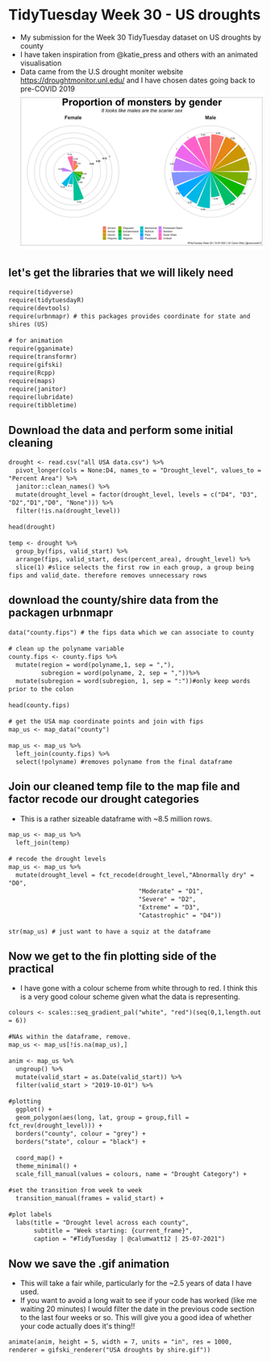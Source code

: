 # TidyTuesday Week 30 - US droughts

* My submission for the Week 30 TidyTuesday dataset on US droughts by county
* I have taken inspiration from @katie_press and others with an animated visualisation
* Data came from the U.S drought moniter website https://droughtmonitor.unl.edu/ and I have chosen dates going back to pre-COVID 2019
![Frequency of monsters by their gender reveals a large disparity](https://github.com/CalumWatt/TidyTuesday/blob/cc49d854ae82692bbdc8d2bce447955fcfd7b3ad/2021/week29/monster%20genders.png)


## let's get the libraries that we will likely need
```
require(tidyverse)
require(tidytuesdayR)
require(devtools)
require(urbnmapr) # this packages provides coordinate for state and shires (US)

# for animation
require(gganimate)
require(transformr)
require(gifski)
require(Rcpp)
require(maps)
require(janitor)
require(lubridate)
require(tibbletime)
```

## Download the data and perform some initial cleaning
```
drought <- read.csv("all USA data.csv") %>%
  pivot_longer(cols = None:D4, names_to = "Drought_level", values_to = "Percent Area") %>%
  janitor::clean_names() %>%
  mutate(drought_level = factor(drought_level, levels = c("D4", "D3", "D2","D1","D0", "None"))) %>%
  filter(!is.na(drought_level)) 

head(drought)

temp <- drought %>%
  group_by(fips, valid_start) %>%
  arrange(fips, valid_start, desc(percent_area), drought_level) %>%
  slice(1) #slice selects the first row in each group, a group being fips and valid_date. therefore removes unnecessary rows
```
## download the county/shire data from the packagen urbnmapr
```
data("county.fips") # the fips data which we can associate to county

# clean up the polyname variable
county.fips <- county.fips %>%
  mutate(region = word(polyname,1, sep = ","),
         subregion = word(polyname, 2, sep = ","))%>%
  mutate(subregion = word(subregion, 1, sep = ":"))#only keep words prior to the colon

head(county.fips)

# get the USA map coordinate points and join with fips
map_us <- map_data("county")

map_us <- map_us %>%
  left_join(county.fips) %>%
  select(!polyname) #removes polyname from the final dataframe
```

## Join our cleaned temp file to the map file and factor recode our drought categories
* This is a rather sizeable dataframe with ~8.5 million rows. 
```
map_us <- map_us %>%
  left_join(temp)

# recode the drought levels
map_us <- map_us %>%
  mutate(drought_level = fct_recode(drought_level,"Abnormally dry" = "D0",
                                    "Moderate" = "D1",
                                    "Severe" = "D2",
                                    "Extreme" = "D3",
                                    "Catastrophic" = "D4"))
                                    
str(map_us) # just want to have a squiz at the dataframe
```
## Now we get to the fin plotting side of the practical
* I have gone with  a colour scheme from white through to red. I think this is a very good colour scheme given what the data is representing.
```
colours <- scales::seq_gradient_pal("white", "red")(seq(0,1,length.out = 6))

#NAs within the dataframe, remove. 
map_us <- map_us[!is.na(map_us),]

anim <- map_us %>%
  ungroup() %>%
  mutate(valid_start = as.Date(valid_start)) %>%
  filter(valid_start > "2019-10-01") %>%

#plotting
  ggplot() +
  geom_polygon(aes(long, lat, group = group,fill = fct_rev(drought_level))) +
  borders("county", colour = "grey") +
  borders("state", colour = "black") + 
  
  coord_map() +
  theme_minimal() +
  scale_fill_manual(values = colours, name = "Drought Category") +

#set the transition from week to week
  transition_manual(frames = valid_start) +

#plot labels
  labs(title = "Drought level across each county",
       subtitle = "Week starting: {current_frame}",
       caption = "#TidyTuesday | @calumwatt12 | 25-07-2021")
```
## Now we save the .gif animation
* This will take a fair while, particularly for the ~2.5 years of data I have used. 
* If you want to avoid a long wait to see if your code has worked (like me waiting 20 minutes) I would filter the date in the previous code section to the last four weeks or so. This will give you a good idea of whether your code actually does it's thing!!
```
animate(anim, height = 5, width = 7, units = "in", res = 1000, renderer = gifski_renderer("USA droughts by shire.gif"))
```

